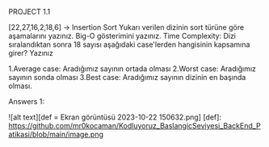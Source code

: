 PROJECT 1.1 

[22,27,16,2,18,6] -> Insertion Sort 
Yukarı verilen dizinin sort türüne göre aşamalarını yazınız. 
Big-O gösterimini yazınız. 
Time Complexity: Dizi sıralandıktan sonra 18 sayısı aşağıdaki case'lerden hangisinin kapsamına girer? Yazınız 

1.Average case: Aradığımız sayının ortada olması 
2.Worst case: Aradığımız sayının sonda olması 
3.Best case: Aradığımız sayının dizinin en başında olması. 

 
Answers 1: 

![alt text][def = Ekran görüntüsü 2023-10-22 150632.png]
[def]: https://github.com/mr0kocaman/Kodluyoruz_BaslangicSeviyesi_BackEnd_Patikasi/blob/main/image.png

